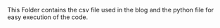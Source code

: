 This Folder contains the csv file used in the blog and the python file for easy execution of the code.
